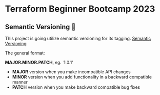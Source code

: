 # Terraform Beginner Bootcamp 2023

## Semantic Versioning :mage:

This project is going utilize semantic versioning for its tagging.
[Semantic Versioning](https://semver.org)

The general format:

**MAJOR.MINOR.PATCH**, eg. '1.0.1'

- **MAJOR** version when you make incompatible API changes
- **MINOR** version when you add functionality in a backward compatible manner
- **PATCH** version when you make backward compatible bug fixes
